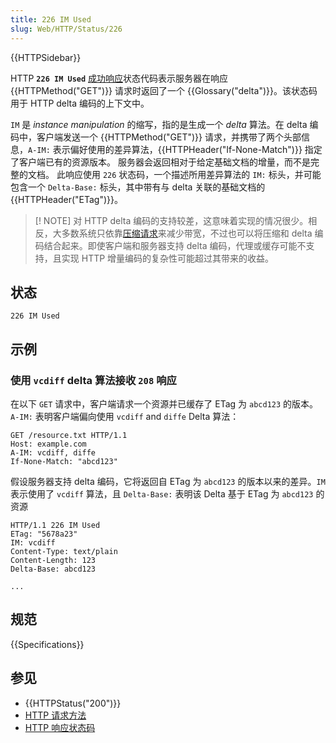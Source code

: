 ```yaml
---
title: 226 IM Used
slug: Web/HTTP/Status/226
---
```


{{HTTPSidebar}}

HTTP **`226 IM Used`** [成功响应](/zh-CN/docs/Web/HTTP/Status#successful_responses)状态代码表示服务器在响应 {{HTTPMethod("GET")}} 请求时返回了一个 {{Glossary("delta")}}。该状态码用于 HTTP delta 编码的上下文中。

`IM` 是 _instance manipulation_ 的缩写，指的是生成一个 _delta_ 算法。在 delta 编码中，客户端发送一个 {{HTTPMethod("GET")}} 请求，并携带了两个头部信息，`A-IM:` 表示偏好使用的差异算法，{{HTTPHeader("If-None-Match")}} 指定了客户端已有的资源版本。 服务器会返回相对于给定基础文档的增量，而不是完整的文档。 此响应使用 `226` 状态码，一个描述所用差异算法的 `IM:` 标头，并可能包含一个 `Delta-Base:` 标头，其中带有与 delta 关联的基础文档的 {{HTTPHeader("ETag")}}。

> [! NOTE]
> 对 HTTP delta 编码的支持较差，这意味着实现的情况很少。相反，大多数系统只依靠[压缩请求](/zh-CN/docs/Web/HTTP/Compression)来减少带宽，不过也可以将压缩和 delta 编码结合起来。即使客户端和服务器支持 delta 编码，代理或缓存可能不支持，且实现 HTTP 增量编码的复杂性可能超过其带来的收益。

## 状态

```plain
226 IM Used
```

## 示例

### 使用 `vcdiff` delta 算法接收 `208` 响应

在以下 `GET` 请求中，客户端请求一个资源并已缓存了 ETag 为 `abcd123` 的版本。`A-IM:` 表明客户端偏向使用 `vcdiff` and `diffe` Delta 算法：

```http
GET /resource.txt HTTP/1.1
Host: example.com
A-IM: vcdiff, diffe
If-None-Match: "abcd123"
```

假设服务器支持 delta 编码，它将返回自 ETag 为 `abcd123` 的版本以来的差异。`IM` 表示使用了 `vcdiff` 算法，且 `Delta-Base:` 表明该 Delta 基于 ETag 为 `abcd123` 的资源

```http
HTTP/1.1 226 IM Used
ETag: "5678a23"
IM: vcdiff
Content-Type: text/plain
Content-Length: 123
Delta-Base: abcd123

...
```

## 规范

{{Specifications}}

## 参见

- {{HTTPStatus("200")}}
- [HTTP 请求方法](/zh-CN/docs/Web/HTTP/Methods)
- [HTTP 响应状态码](/zh-CN/docs/Web/HTTP/Status)
